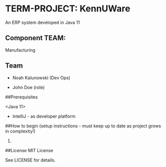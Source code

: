# TERM-PROJECT: KennUWare

An ERP system developed in Java 11 

##  Component TEAM:  
Manufacturing


## Team

- Noah Kalunowski (Dev Ops)

- John Doe (role)


##Prerequisites

<Java 11>

- IntelliJ - as developer platform


##How to begin (setup instructions - must keep up to date as project grows in complexity!)

1. 



##License
MIT License

See LICENSE for details.
